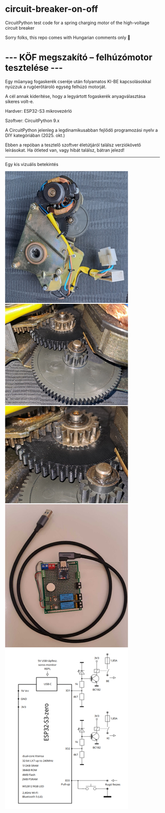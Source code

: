 # circuit-breaker-on-off
CircuitPython test code for a spring charging motor of the high-voltage circuit breaker

Sorry folks, this repo comes with Hungarian comments only 🙂

# --- KÖF megszakító – felhúzómotor tesztelése ---

Egy műanyag fogaskerék cseréje után folyamatos KI-BE kapcsolásokkal nyúzzuk a rugóerőtároló egység felhúzó motorját.

A cél annak kiderítése, hogy a legyártott fogaskerék anyagválasztása sikeres volt-e.

Hardver: ESP32-S3 mikrovezérló

Szoftver: CircuitPython 9.x

A CircuitPython jelenleg a legdinamikusabban fejlődő programozási nyelv a DIY kategóriában (2025. okt.)

Ebben a repóban a tesztelő szoftver életútjáról találsz verziókövető leírásokat.
Ha ötleted van, vagy hibát találsz, bátran jelezd!

---
Egy kis vizuális betekintés

<img src="images/rugofelhuzo_motorblokk.jpg" alt="Motorblokk" width="400">

<img src="images/fogaskerek_egyuttes.jpg" alt="Fogaskerekek" width="400">

<img src="images/nyomtatott_fogaskerek_kozeli.jpg" alt="Új kerék" width="400">

<img src="images/test_aramkor.jpg" alt="0v9 áramkör" width="400">

<img src="images/diagram1.png" alt="kapcsolási rajz1" width="400">
